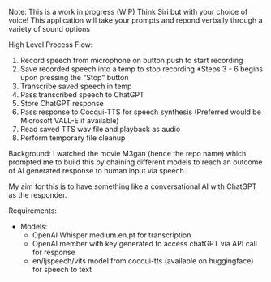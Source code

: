 Note: This is a work in progress (WIP)
Think Siri but with your choice of voice!
This application will take your prompts and repond verbally through a variety of sound options

High Level Process Flow:

1. Record speech from microphone on button push to start recording
2. Save recorded speech into a temp to stop recording
   \*Steps 3 - 6 begins upon pressing the "Stop" button
3. Transcribe saved speech in temp
4. Pass transcribed speech to ChatGPT
5. Store ChatGPT response
6. Pass response to Cocqui-TTS for speech synthesis (Preferred would be Microsoft VALL-E if available)
7. Read saved TTS wav file and playback as audio
8. Perform temporary file cleanup

Background:
I watched the movie M3gan (hence the repo name) which prompted me to build this by chaining different models to reach an outcome of AI generated response to human input via speech.

My aim for this is to have something like a conversational AI with ChatGPT as the responder.

Requirements:

- Models:
  - OpenAI Whisper medium.en.pt for transcription
  - OpenAI member with key generated to access chatGPT via API call for response
  - en/ljspeech/vits model from cocqui-tts (available on huggingface) for speech to text
